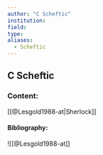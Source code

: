 ```yaml
---
author: "C Scheftic"
institution:
field:
type:
aliases:
  - Scheftic
---
```


## C Scheftic

### Content:
[[@Lesgold1988-at|Sherlock]]

#### Bibliography:

![[@Lesgold1988-at]]
